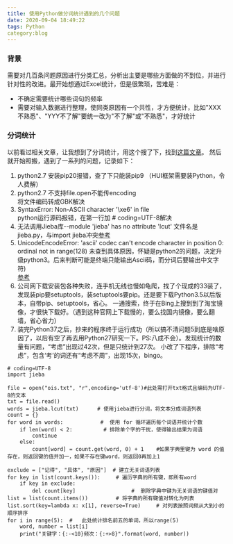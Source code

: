 ```yaml
---
title: 使用Python做分词统计遇到的几个问题
date: 2020-09-04 18:49:22
tags: Python
category:blog
---
```

### 背景
需要对几百条问题原因进行分类汇总，分析出主要是哪些方面做的不到位，并进行针对性的改进。最开始想通过Excel统计，但是很繁琐，苦难是：
- 不确定需要统计哪些词句的频率
- 需要对输入数据进行整理，使同类原因有一个共性，才方便统计，比如"XXX不熟悉"、"YYY不了解"要统一改为"不了解"或"不熟悉"，才好统计

### 分词统计
以前看过相关文章，让我想到了分词统计，用这个搜了下，找到[这篇文章](https://blog.csdn.net/weixin_43886356/article/details/86711012)。
然后就开始照搬，遇到了一系列的问题，记录如下：
1. python2.7 安装pip20报错，查了下只能装pip9 （HUI框架需要装Python，令人费解）
2. python2.7 不支持file.open不能传encoding  
    将文件编码转成GBK解决
3. SyntaxError: Non-ASCII character '\xe6' in file  
   python运行源码报错，在第一行加 # coding=UTF-8解决
4. 无法调用Jieba库--module 'jieba' has no attribute 'Icut'
  文件名是jieba.py，与import jieba冲突[参考](https://github.com/fxsjy/jieba/issues/715)
5. UnicodeEncodeError: 'ascii' codec can't encode character in position 0: ordinal not in range(128) 
    未查到具体原因，怀疑是python2的问题，决定升级python3。后来判断可能是终端只能输出Ascii码，而分词后要输出中文字符)  
    [参考](https://stackoverflow.com/questions/20923663/unicodeencodeerror-ascii-codec-cant-encode-character-in-position-0-ordinal)
6. 公司网下载安装包各种失败，连手机无线也慢如龟爬，找了个现成的33装了，发现装pip要setuptools，装setuptools要pip。还是要下载Python3.5以后版本，自带pip、setuptools，省心。
    一通搜索，终于在Bing上搜到到了淘宝镜像，才很快下载好。（遇到这种官网上下载慢的，要么找国内镜像，要么翻墙，省心省力）
7. 装完Python37之后，抄来的程序终于运行成功（所以搞不清问题5到底是啥原因了，以后有空了再去用Python27研究一下。PS:八成不会）。发现统计的数量有问题，“考虑”出现过42次，但是只统计到27次。
    小改了下程序，排除“考虑”，包含‘考’的词还有“考虑不周”，出现15次，bingo。
    
````
# coding=UTF-8
import jieba

file = open("ois.txt", "r",encoding='utf-8')#此处需打开txt格式且编码为UTF-8的文本
txt = file.read()
words = jieba.lcut(txt)      # 使用jieba进行分词，将文本分成词语列表
count = {}
for word in words:            #  使用 for 循环遍历每个词语并统计个数
    if len(word) < 2:          # 排除单个字的干扰，使得输出结果为词语
        continue
    else:
        count[word] = count.get(word, 0) + 1    #如果字典里键为 word 的值存在，则返回键的值并加一，如果不存在键word，则返回0再加上1
        
exclude = ["记得", "具体", "原因"]  # 建立无关词语列表
for key in list(count.keys()):     # 遍历字典的所有键，即所有word
	if key in exclude:
		del count[key]                  #  删除字典中键为无关词语的键值对     
list = list(count.items())         # 将字典的所有键值对转化为列表
list.sort(key=lambda x: x[1], reverse=True)     # 对列表按照词频从大到小的顺序排序
for i in range(5):  #   此处统计排名前五的单词，所以range(5)
    word, number = list[i]
    print("关键字：{:-<10}频次：{:+>8}".format(word, number))
````